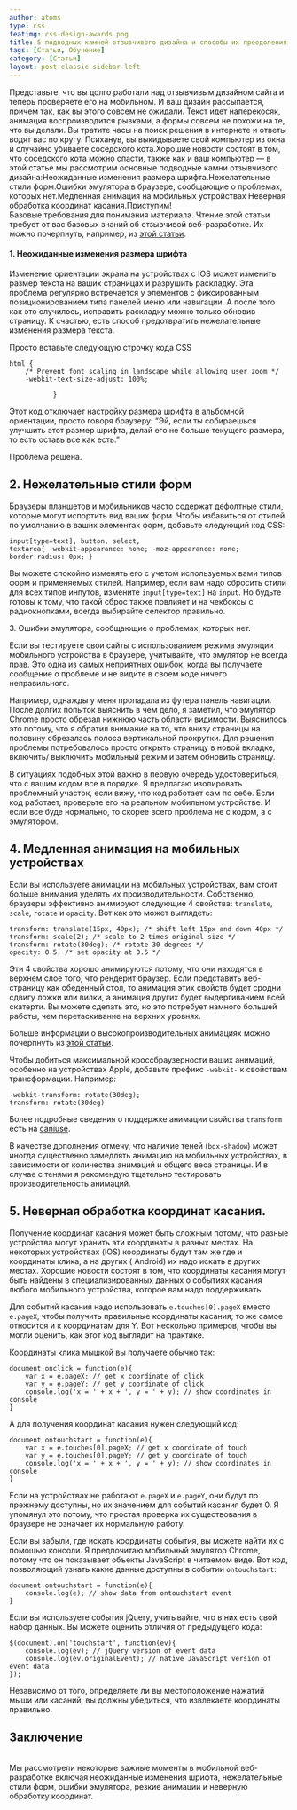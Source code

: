 ```yaml
---
author: atoms
type: css
featimg: css-design-awards.png
title: 5 подводных камней отзывчивого дизайна и способы их преодоления
tags: [Статьи, Обучение]
category: [Статьи]
layout: post-classic-sidebar-left
---
```

Представьте, что вы долго работали над отзывчивым дизайном сайта и теперь проверяете его на мобильном. И ваш дизайн рассыпается, причем так, как вы этого совсем не ожидали. Текст идет наперекосяк, анимация воспроизводится рывками, а формы совсем не похожи на те, что вы делали. Вы тратите часы на поиск решения в интернете и ответы водят вас по кругу. Психанув, вы выкидываете свой компьютер из окна и случайно убиваете соседского кота.Хорошие новости состоят в том, что соседского кота можно спасти, также как и ваш компьютер — в этой статье мы рассмотрим основные подводные камни отзывчивого дизайна:Неожиданные изменения размера шрифта.Нежелательные стили форм.Ошибки эмулятора в браузере, сообщающие о проблемах, которых нет.Медленная анимация на мобильных устройствах Неверная обработка координат касания.Приступим!<br>
Базовые требования для понимания материала. Чтение этой статьи требует от вас базовых знаний об отзывчивой веб-разработке. Их можно почерпнуть, например, из <a href="http://simplestepscode.com/responsive-web-development-basics/">этой статьи</a>.
<h4>1. Неожиданные изменения размера шрифта</h4> <p>Изменение ориентации экрана на устройствах с IOS может изменить размер текста на ваших страницах и разрушить раскладку. Эта проблема регулярно встречается у элементов с фиксированным позиционированием типа панелей меню или навигации. А после того как это случилось, исправить раскладку можно только обновив страницу. К счастью, есть способ предотвратить нежелательные изменения размера текста.

Просто вставьте следующую строчку кода CSS


   <pre><code class="css">html {
    /* Prevent font scaling in landscape while allowing user zoom */
    -webkit-text-size-adjust: 100%;
    
           }</code></pre>
Этот код отключает настройку размера шрифта в альбомной ориентации, просто говоря браузеру: “Эй, если ты собираешься улучшить этот размер шрифта, делай его не больше текущего размера, то есть оставь все как есть.”</p> <p>Проблема решена.</p> <h2>2. Нежелательные стили форм</h2> <p>Браузеры планшетов и мобильников часто содержат дефолтные стили, которые могут испортить вид ваших форм. Чтобы избавиться от стилей по умолчанию в ваших элементах форм, добавьте следующий код CSS:</p><pre><code class="css">input[type=text], button, select, textarea{
    -webkit-appearance: none;
    -moz-appearance: none;
    border-radius: 0px;
}
</code></pre>

<p>Вы можете спокойно изменять его с учетом используемых вами типов форм и применяемых стилей. Например, если вам надо сбросить стили для всех типов инпутов, измените <code>input[type=text]</code> на <code>input</code>. Но будьте готовы к тому, что такой сброс также повлияет и на чекбоксы с радиокнопками, всегда выбирайте селектор правильно.</p> 3. Ошибки эмулятора, сообщающие о проблемах, которых нет.</h2> <p>Если вы тестируете свои сайты с использованием режима эмуляции мобильного устройства в браузере, учитывайте, что эмулятор не всегда прав. Это одна из самых неприятных ошибок, когда вы получаете сообщение о проблеме и не видите в своем коде ничего неправильного.</p> <p>Например, однажды у меня пропадала из футера панель навигации. После долгих попыток выяснить в чем дело, я заметил, что эмулятор Chrome просто обрезал нижнюю часть области видимости. Выяснилось это потому, что я обратил внимание на то, что внизу страницы на половину обрезалась полоса вертикальной прокрутки. Для решения проблемы потребовалось просто открыть страницу в новой вкладке, включить/ выключить мобильный режим и затем обновить страницу.</p> <p>В ситуациях подобных этой важно в первую очередь удостовериться, что с вашим кодом все в порядке. Я предлагаю изолировать проблемный участок, если вижу, что код работает сам по себе. Если код работает, проверьте его на реальном мобильном устройстве. И если все буде нормально, то скорее всего проблема не с кодом, а с эмулятором.</p> <h2>4. Медленная анимация на мобильных устройствах</h2> <p>Если вы используете анимации на мобильных устройствах, вам стоит больше внимания уделять их производительности. Собственно, браузеры эффективно анимируют следующие 4 свойства: <code>translate</code>, <code>scale</code>, <code>rotate</code> и <code>opacity</code>. Вот как это может выглядеть:
<pre><code class="css">transform: translate(15px, 40px); /* shift left 15px and down 40px */
transform: scale(2); /* scale to 2 times original size */
transform: rotate(30deg); /* rotate 30 degrees */
opacity: 0.5; /* set opacity at 0.5 */
</code></pre><p>Эти 4 свойства хорошо анимируются потому, что они находятся в верхнем слое того, что рендерит браузер. Если представить веб-страницу как обеденный стол, то анимация этих свойств будет сродни сдвигу ложки или вилки, а анимация других будет выдергиванием всей скатерти. Вы можете сделать это, но это потребует намного большей работы, чем перетаскивание на верхних уровнях.</p> <p>Больше информации о высокопроизводительных анимациях можно почерпнуть из <a href="http://www.html5rocks.com/en/tutorials/speed/high-performance-animations/">этой статьи</a>.</p> <p>Чтобы добиться максимальной кроссбраузерности ваших анимаций, особенно на устройствах Apple, добавьте префикс <code>-webkit-</code> к свойствам трансформации. Например:</p><pre><code class="css">-webkit-transform: rotate(30deg);
transform: rotate(30deg)
</code></pre><p>Более подробные сведения о поддержке анимации свойства <code>transform</code> есть на <a href="http://caniuse.com/#feat=transforms2d">caniuse</a>.</p> <p>В качестве дополнения отмечу, что наличие теней (<code>box-shadow</code>) может иногда существенно замедлять анимацию на мобильных устройствах, в зависимости от количества анимаций и общего веса страницы. И в случае с тенями я рекомендую тщательно тестировать производительность анимаций.</p> <h2>5. Неверная обработка координат касания.</h2> <p>Получение координат касания может быть сложным потому, что разные устройства могут хранить эти координаты в разных местах. На некоторых устройствах (IOS) координаты будут там же где и координаты клика, а на других ( Android) их надо искать в других местах. Хорошие новости состоят в том, что координаты касания могут быть найдены в специализированных данных о событиях касания любого мобильного устройства, которое вам надо поддерживать.</p> <p>Для событий касания надо использовать <code>e.touches[0].pageX</code> вместо <code>e.pageX</code>, чтобы получить правильные координаты касания; то же самое относится и к координатам для Y. Вот несколько примеров, чтобы вы могли оценить, как этот код выглядит на практике.</p> <p>Координаты клика мышкой вы получаете обычно так:</p><pre><code class="javascript">document.onclick = function(e){
    var x = e.pageX; // get x coordinate of click
    var y = e.pageY; // get y coordinate of click
    console.log('x = ' + x + ', y = ' + y); // show coordinates in console
}
</code></pre><p>А для получения координат касания нужен следующий код:</p><pre><code class="language-javascript">document.ontouchstart = function(e){
    var x = e.touches[0].pageX; // get x coordinate of touch
    var y = e.touches[0].pageY; // get y coordinate of touch
    console.log('x = ' + x + ', y = ' + y); // show coordinates in console
}
</code></pre>
<p>Если на устройствах не работают <code>e.pageX</code> и <code>e.pageY</code>, они будут по прежнему доступны, но их значением для событий касания будет 0. Я упомянул это потому, что простая проверка их существования в браузере не означает их нормальную работу.</p> <p>Если вы забыли, где искать координаты события, вы можете найти их с помощью консоли. Я предпочитаю мобильный эмулятор Chrome, потому что он показывает объекты JavaScript в читаемом виде. Вот код, позволяющий узнать какие данные доступны в событии <code>ontouchstart</code>:</p><pre><code class="javascript">document.ontouchstart = function(e){
    console.log(e); // show data from ontouchstart event
}
</code></pre><p>Если вы используете события jQuery, учитывайте, что в них есть свой набор данных. Вы можете оценить отличия от предыдущего кода:</p><pre><code class="javascript">$(document).on('touchstart', function(ev){
    console.log(ev); // jQuery version of event data
    console.log(ev.originalEvent); // native JavaScript version of event data
});
</code></pre><p>Независимо от того, определяете ли вы местоположение нажатий мыши или касаний, вы должны убедиться, что извлекаете координаты правильно.</p> 
<h2>Заключение</h2> <p><br>Мы рассмотрели некоторые важные моменты в мобильной веб-разработке включая неожиданные изменения шрифта, нежелательные стили форм, ошибки эмулятора, резкие анимации и неверную обработку координат.
